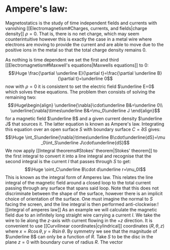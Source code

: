 
# Ampere's law:

Magnetostatics is the study of time independent fields and currents with vanishing [[Electromagnetism#Charges, currents, and fields|charge density]] $\rho=0$. That is, there is no net charge, which may seem counterintuitive however this is exactly the case in a metal wire where electrons are moving to provide the current and are able to move due to the positive ions in the metal so that the total charge density remains $0$.

As nothing is time dependent we set the first and third [[Electromagnetism#Maxwell's equations|Maxwells equations]] to $0$:$$\Huge \frac{\partial \underline E}{\partial t}=\frac{\partial \underline B}{\partial t}=\underline 0$$now with $\rho=0$ it is consistent to set the electric field $\underline E=0$ which solves these equations. The problem then consists of solving the remaining two:$$\Huge\begin{align}
\underline{\nabla}\cdot\underline B&=\underline 0\\
\underline{\nabla}\times\underline B&=\mu_0\underline J
\end{align}$$for a magnetic field $\underline B$ and a given current density $\underline J$ that sources it. The latter equation is known as Ampere's law. Integrating this equation over an open surface $S$ with boundary surface $C=\partial S$ gives:$$\Huge \int_S\underline{\nabla}\times\underline B\cdot\underline{dS}=\mu _0\int_S\underline J\cdot\underline{dS}$$We now apply [[Integral theorems#Stokes' theorem|Stokes' theorem]] to the first integral to convert it into a line integral and recognise that the second integral is the current $I$ that passes through $S$ to get:$$\Huge \oint_C\underline B\cdot d\underline r=\mu_0I$$This is known as the integral form of Amperes law. This relates the line integral of the magnetic field around a closed loop to the total current passing through any surface that spans said loop. Note that this does not discriminate between the shape of the surface, however there is an implicit choice of orientation of the surface. One must imagine the normal to $S$ facing the screen, and the line integral is then performed anti-clockwise:![[integral of amperes law]]
As an example we will calculate the magnetic field due to an infinitely long straight wire carrying a current $I$. We take the wire to lie along the $z$-axis with current flowing in the $+z$ direction. It is convenient to use [[Curvilinear coordinates|cylindrical]] coordinates $(R,\theta,z)$ where $x=R\cos\theta,y=R\sin\theta$. By symmetry we see that the magnitude of $\underline B$ can only be a function of $R$. Take $S$ to be the disc in the plane $z=0$ with boundary curve of radius $R$. The vector 
